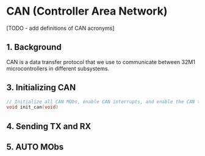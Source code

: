 # CAN (Controller Area Network)

[TODO - add definitions of CAN acronyms]

## 1. Background

CAN is a data transfer protocol that we use to communicate between 32M1 microcontrollers in different subsystems.

## 3. Initializing CAN

```C
// Initialize all CAN MObs, enable CAN interrupts, and enable the CAN transceiver.
void init_can(void)
```





## 4. Sending TX and RX

## 5. AUTO MObs
